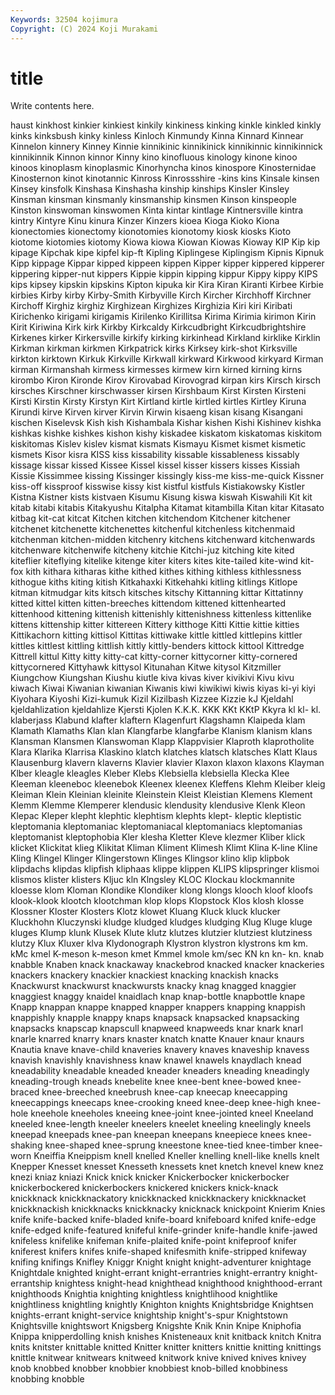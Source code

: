 ```yaml
---
Keywords: 32504 kojimura
Copyright: (C) 2024 Koji Murakami
---
```


# title

Write contents here.



haust kinkhost kinkier kinkiest kinkily kinkiness kinking kinkle kinkled
kinkly kinks kinksbush kinky kinless Kinloch Kinmundy Kinna Kinnard Kinnear
Kinnelon kinnery Kinney Kinnie kinnikinic kinnikinick kinnikinnic kinnikinnick kinnikinnik Kinnon
kinnor Kinny kino kinofluous kinology kinone kinoo kinoos kinoplasm kinoplasmic
Kinorhyncha kinos kinospore Kinosternidae Kinosternon kinot kinotannic Kinross Kinrossshire -kins
kins Kinsale kinsen Kinsey kinsfolk Kinshasa Kinshasha kinship kinships Kinsler
Kinsley Kinsman kinsman kinsmanly kinsmanship kinsmen Kinson kinspeople Kinston kinswoman
kinswomen Kinta kintar kintlage Kintnersville kintra kintry Kintyre Kinu kinura
Kinzer Kinzers kioea Kioga Kioko Kiona kionectomies kionectomy kionotomies kionotomy
kiosk kiosks Kioto kiotome kiotomies kiotomy Kiowa kiowa Kiowan Kiowas
Kioway KIP Kip kip kipage Kipchak kipe kipfel kip-ft Kipling
Kiplingese Kiplingism Kipnis Kipnuk Kipp kippage Kippar kipped kippeen kippen
Kipper kipper kippered kipperer kippering kipper-nut kippers Kippie kippin kipping
kippur Kippy kippy KIPS kips kipsey kipskin kipskins Kipton kipuka
kir Kira Kiran Kiranti Kirbee Kirbie kirbies Kirby kirby Kirby-Smith
Kirbyville Kirch Kircher Kirchhoff Kirchner Kirchoff Kirghiz kirghiz Kirghizean Kirghizes
Kirghizia Kiri kiri Kiribati Kirichenko kirigami kirigamis Kirilenko Kirillitsa Kirima
Kirimia kirimon Kirin Kirit Kiriwina Kirk kirk Kirkby Kirkcaldy Kirkcudbright
Kirkcudbrightshire Kirkenes kirker Kirkersville kirkify kirking kirkinhead Kirkland kirklike Kirklin
Kirkman kirkman kirkmen Kirkpatrick kirks Kirksey kirk-shot Kirksville kirkton kirktown
Kirkuk Kirkville Kirkwall kirkward Kirkwood kirkyard Kirman kirman Kirmanshah kirmess
kirmesses kirmew kirn kirned kirning kirns kirombo Kiron Kironde Kirov
Kirovabad Kirovograd kirpan kirs Kirsch kirsch kirsches Kirschner kirschwasser kirsen
Kirshbaum Kirst Kirsten Kirsteni Kirsti Kirstin Kirsty Kirstyn Kirt Kirtland
kirtle kirtled kirtles Kirtley Kiruna Kirundi kirve Kirven kirver Kirvin
Kirwin kisaeng kisan kisang Kisangani kischen Kiselevsk Kish kish Kishambala
Kishar kishen Kishi Kishinev kishka kishkas kishke kishkes kishon kishy
kiskadee kiskatom kiskatomas kiskitom kiskitomas Kislev kislev kismat kismats Kismayu
Kismet kismet kismetic kismets Kisor kisra KISS kiss kissability kissable
kissableness kissably kissage kissar kissed Kissee Kissel kissel kisser kissers
kisses Kissiah Kissie Kissimmee kissing Kissinger kissingly kiss-me kiss-me-quick Kissner
kiss-off kissproof kisswise kissy kist kistful kistfuls Kistiakowsky Kistler Kistna
Kistner kists kistvaen Kisumu Kisung kiswa kiswah Kiswahili Kit kit
kitab kitabi kitabis Kitakyushu Kitalpha Kitamat kitambilla Kitan kitar Kitasato
kitbag kit-cat kitcat Kitchen kitchen kitchendom Kitchener kitchener kitchenet kitchenette
kitchenettes kitchenful kitchenless kitchenmaid kitchenman kitchen-midden kitchenry kitchens kitchenward kitchenwards
kitchenware kitchenwife kitcheny kitchie Kitchi-juz kitching kite kited kiteflier kiteflying
kitelike kitenge kiter kiters kites kite-tailed kite-wind kit-fox kith kithara
kitharas kithe kithed kithes kithing kithless kithlessness kithogue kiths kiting
kitish Kitkahaxki Kitkehahki kitling kitlings Kitlope kitman kitmudgar kits kitsch
kitsches kitschy Kittanning kittar Kittatinny kitted kittel kitten kitten-breeches kittendom
kittened kittenhearted kittenhood kittening kittenish kittenishly kittenishness kittenless kittenlike kittens
kittenship kitter kittereen Kittery kitthoge Kitti Kittie kittie kitties Kittikachorn
kitting kittisol Kittitas kittiwake kittle kittled kittlepins kittler kittles kittlest
kittling kittlish kittly kittly-benders kittock kittool Kittredge Kittrell kittul Kitty
kitty kitty-cat kitty-corner kittycorner kitty-cornered kittycornered Kittyhawk kittysol Kitunahan Kitwe
kitysol Kitzmiller Kiungchow Kiungshan Kiushu kiutle kiva kivas kiver kivikivi
Kivu kivu kiwach Kiwai Kiwanian kiwanian Kiwanis kiwi kiwikiwi kiwis
kiyas ki-yi kiyi Kiyohara Kiyoshi Kizi-kumuk Kizil Kizilbash Kizzee Kizzie
kJ Kjeldahl kjeldahlization kjeldahlize Kjersti Kjolen K.K.K. KKK KKt KKtP
Kkyra kl kl- kl. klaberjass Klabund klafter klaftern Klagenfurt Klagshamn
Klaipeda klam Klamath Klamaths Klan klan Klangfarbe klangfarbe Klanism klanism
klans Klansman Klansmen Klanswoman Klapp Klappvisier Klaproth klaprotholite Klara Klarika
Klarrisa Klaskino klatch klatches klatsch klatsches Klatt Klaus Klausenburg klavern
klaverns Klavier klavier Klaxon klaxon klaxons Klayman Klber kleagle kleagles
Kleber Klebs Klebsiella klebsiella Klecka Klee Kleeman kleeneboc kleenebok Kleenex
kleenex Kleffens Klehm Kleiber kleig Kleiman Klein Kleinian kleinite Kleinstein
Kleist Kleistian Klemens Klement Klemm Klemme Klemperer klendusic klendusity klendusive
Klenk Kleon Klepac Kleper klepht klephtic klephtism klephts klept- kleptic
kleptistic kleptomania kleptomaniac kleptomaniacal kleptomaniacs kleptomanias kleptomanist kleptophobia Kler klesha
Kletter Kleve klezmer Kliber klick klicket Klickitat klieg Klikitat Kliman
Kliment Klimesh Klimt Klina K-line Kline Kling Klingel Klinger Klingerstown
Klinges Klingsor klino klip klipbok klipdachs klipdas klipfish kliphaas klippe
klippen KLIPS klipspringer klismoi klismos klister klisters Kljuc kln Klngsley
KLOC Klockau klockmannite kloesse klom Kloman Klondike Klondiker klong klongs
klooch kloof kloofs klook-klook klootch klootchman klop klops Klopstock Klos
klosh klosse Klossner Kloster Klosters Klotz klowet Kluang Kluck kluck
klucker Kluckhohn Kluczynski kludge kludged kludges kludging Klug Kluge kluge
kluges Klump klunk Klusek Klute klutz klutzes klutzier klutziest klutziness
klutzy Klux Kluxer klva Klydonograph Klystron klystron klystrons km km.
kMc kmel K-meson k-meson kmet Kmmel kmole km/sec KN kn
kn- kn. knab knabble Knaben knack knackaway knackebrod knacked knacker
knackeries knackers knackery knackier knackiest knacking knackish knacks Knackwurst knackwurst
knackwursts knacky knag knagged knaggier knaggiest knaggy knaidel knaidlach knap
knap-bottle knapbottle knape Knapp knappan knappe knapped knapper knappers knapping
knappish knappishly knapple knappy knaps knapsack knapsacked knapsacking knapsacks knapscap
knapscull knapweed knapweeds knar knark knarl knarle knarred knarry knars
knaster knatch knatte Knauer knaur knaurs Knautia knave knave-child knaveries
knavery knaves knaveship knavess knavish knavishly knavishness knaw knawel knawels
knaydlach knead kneadability kneadable kneaded kneader kneaders kneading kneadingly kneading-trough
kneads knebelite knee knee-bent knee-bowed knee-braced knee-breeched kneebrush knee-cap kneecap
kneecapping kneecappings kneecaps knee-crooking kneed knee-deep knee-high knee-hole kneehole kneeholes
kneeing knee-joint knee-jointed kneel Kneeland kneeled knee-length kneeler kneelers kneelet
kneeling kneelingly kneels kneepad kneepads knee-pan kneepan kneepans kneepiece knees
knee-shaking knee-shaped knee-sprung kneestone knee-tied knee-timber knee-worn Kneiffia Kneippism knell
knelled Kneller knelling knell-like knells knelt Knepper Knesset knesset Knesseth
knessets knet knetch knevel knew knez knezi kniaz kniazi Knick
knick knicker Knickerbocker knickerbocker knickerbockered knickerbockers knickered knickers knick-knack knickknack
knickknackatory knickknacked knickknackery knickknacket knickknackish knickknacks knickknacky knicknack knickpoint Knierim
Knies knife knife-backed knife-bladed knife-board knifeboard knifed knife-edge knife-edged knife-featured
knifeful knife-grinder knife-handle knife-jawed knifeless knifelike knifeman knife-plaited knife-point knifeproof
knifer kniferest knifers knifes knife-shaped knifesmith knife-stripped knifeway knifing knifings
Knifley Kniggr Knight knight knight-adventurer knightage Knightdale knighted knight-errant knight-errantries
knight-errantry knight-errantship knightess knight-head knighthead knighthood knighthood-errant knighthoods Knightia knighting
knightless knightlihood knightlike knightliness knightling knightly Knighton knights Knightsbridge Knightsen
knights-errant knight-service knightship knight's-spur Knightstown Knightsville knightswort Knigsberg Knigshte Knik
Knin Knipe Kniphofia Knippa knipperdolling knish knishes Knisteneaux knit knitback
knitch Knitra knits knitster knittable knitted Knitter knitter knitters knittie
knitting knittings knittle knitwear knitwears knitweed knitwork knive knived knives
knivey knob knobbed knobber knobbier knobbiest knob-billed knobbiness knobbing knobble
